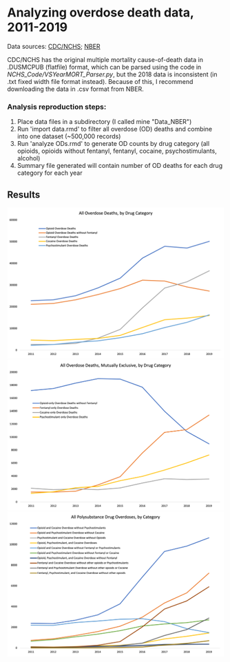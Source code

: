 # Analyzing overdose death data, 2011-2019
Data sources: [CDC/NCHS](https://www.cdc.gov/nchs/data_access/vitalstatsonline.htm); [NBER](https://www.nber.org/research/data/mortality-data-vital-statistics-nchs-multiple-cause-death-data)

CDC/NCHS has the original multiple mortality cause-of-death data in .DUSMCPUB (flatfile) format, which can be parsed using the code in *NCHS_Code/VSYearMORT_Parser.py*, but the 2018 data is inconsistent (in .txt fixed width file format instead). Because of this, I recommend downloading the data in .csv format from NBER.

### Analysis reproduction steps:
1. Place data files in a subdirectory (I called mine "Data_NBER") 
2. Run 'import data.rmd' to filter all overdose (OD) deaths and combine into one dataset (~500,000 records)
3. Run 'analyze ODs.rmd' to generate OD counts by drug category (all opioids, opioids without fentanyl, fentanyl, cocaine, psychostimulants, alcohol)
4. Summary file generated will contain number of OD deaths for each drug category for each year

## Results
![All Overdose Deaths, by Drug Category](all_OD.png?raw=true)
![All Overdose Deaths, Mutually Exclusive, by Drug Category](all_od_mutexcl.png)
![All Polysubstance Overdose Deaths by Category](all_polysub_OD.png)



